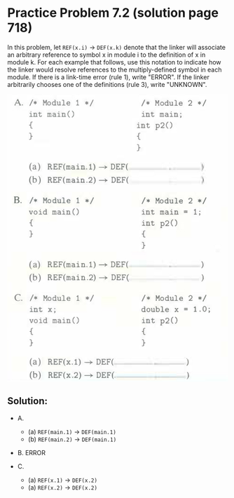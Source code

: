 # Practice Problem 7.2 (solution page 718)
In this problem, let `REF(x.i)` $\rightarrow$ `DEF(x.k)` denote that the linker will associate an arbitrary reference to symbol x in module i to the definition of x in module k. For each example that follows, use this notation to indicate how the linker would resolve references to the multiply-defined symbol in each module. If there is a link-time error (rule 1), write "ERROR". If the linker arbitrarily chooses one of the definitions (rule 3), write "UNKNOWN".

![](./images/7.2.png)

## Solution:

- A.
    - (a) `REF(main.1)` $\rightarrow$ `DEF(main.1)`
    - (b) `REF(main.2)` $\rightarrow$ `DEF(main.1)`

- B. ERROR

- C. 
    - (a) `REF(x.1)` $\rightarrow$ `DEF(x.2)`
    - (a) `REF(x.2)` $\rightarrow$ `DEF(x.2)`